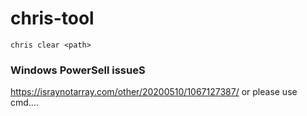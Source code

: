# chris-tool

```
chris clear <path>
```

### Windows PowerSell issueS

https://israynotarray.com/other/20200510/1067127387/
or please use cmd....
